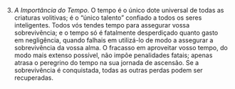 3. <I>A Importância do Tempo</I>. O tempo é o único dote universal de todas as criaturas volitivas; é o “único talento” confiado a todos os seres inteligentes. Todos vós tendes tempo para assegurar vossa sobrevivência; e o tempo só é fatalmente desperdiçado quanto gasto  em negligência, quando falhais em utilizá-lo de modo a assegurar a sobrevivência da vossa alma. O fracasso em aproveitar vosso tempo, do modo mais extenso possível, não impõe penalidades fatais; apenas atrasa o peregrino do tempo na sua jornada de ascensão. Se a sobrevivência é conquistada, todas as outras perdas podem ser recuperadas.